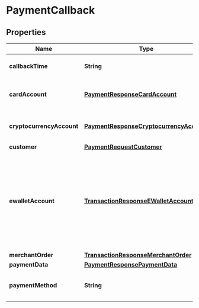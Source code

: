 
# PaymentCallback

## Properties
Name | Type | Description | Notes
------------ | ------------- | ------------- | -------------
**callbackTime** | **String** | Date and time of created callback in [ISO 8601](https://en.wikipedia.org/wiki/ISO_8601) format |  [optional]
**cardAccount** | [**PaymentResponseCardAccount**](PaymentResponseCardAccount.md) | Card account data *(for BANKCARD payment method only)* |  [optional]
**cryptocurrencyAccount** | [**PaymentResponseCryptocurrencyAccount**](PaymentResponseCryptocurrencyAccount.md) | Cryptocurrency account data *(for BITCOIN payment method only)* |  [optional]
**customer** | [**PaymentRequestCustomer**](PaymentRequestCustomer.md) | Customer data |  [optional]
**ewalletAccount** | [**TransactionResponseEWalletAccount**](TransactionResponseEWalletAccount.md) | eWallet account data *(for ALIPAY, QIWI, WEBMONEY, NETELLER, YANDEXMONEY, DIRECTBANKINGNGA, AQRCODE, AIRTEL, MPESA, MTN, UGANDAMOBILE, VODAFONE, TIGO and &#39;Latin America&#39; payment methods only)* |  [optional]
**merchantOrder** | [**TransactionResponseMerchantOrder**](TransactionResponseMerchantOrder.md) | Merchant order data | 
**paymentData** | [**PaymentResponsePaymentData**](PaymentResponsePaymentData.md) | Payment data | 
**paymentMethod** | **String** | Used payment method type name from payment methods list | 



